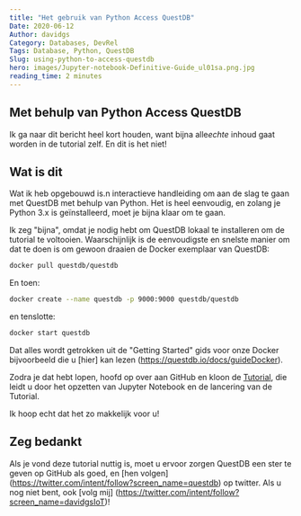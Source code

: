 ```yaml
---
title: "Het gebruik van Python Access QuestDB"
Date: 2020-06-12
Author: davidgs
Category: Databases, DevRel
Tags: Database, Python, QuestDB
Slug: using-python-to-access-questdb
hero: images/Jupyter-notebook-Definitive-Guide_ul01sa.png.jpg
reading_time: 2 minutes
---
```


## Met behulp van Python Access QuestDB

Ik ga naar dit bericht heel kort houden, want bijna alle*echte* inhoud gaat worden in de tutorial zelf. En dit is het niet!

## Wat is dit

Wat ik heb opgebouwd is.n interactieve handleiding om aan de slag te gaan met QuestDB met behulp van Python. Het is heel eenvoudig, en zolang je Python 3.x is geïnstalleerd, moet je bijna klaar om te gaan.

Ik zeg "bijna", omdat je nodig hebt om QuestDB lokaal te installeren om de tutorial te voltooien. Waarschijnlijk is de eenvoudigste en snelste manier om dat te doen is om gewoon draaien de Docker exemplaar van QuestDB:

```bash
docker pull questdb/questdb
```
En toen:

```bash
docker create --name questdb -p 9000:9000 questdb/questdb
```

en tenslotte:

```bash
docker start questdb
```

Dat alles wordt getrokken uit de "Getting Started" gids voor onze Docker bijvoorbeeld die u [hier] kan lezen (https://questdb.io/docs/guideDocker).

Zodra je dat hebt lopen, hoofd op over aan GitHub en kloon de [Tutorial](https://github.com/davidgs/QuestNotebook), die leidt u door het opzetten van Jupyter Notebook en de lancering van de Tutorial.

Ik hoop echt dat het zo makkelijk voor u!

## Zeg bedankt

Als je vond deze tutorial nuttig is, moet u ervoor zorgen QuestDB een ster te geven op GitHub als goed, en [hen volgen] (https://twitter.com/intent/follow?screen_name=questdb) op twitter. Als u nog niet bent, ook [volg mij] (https://twitter.com/intent/follow?screen_name=davidgsIoT)!
